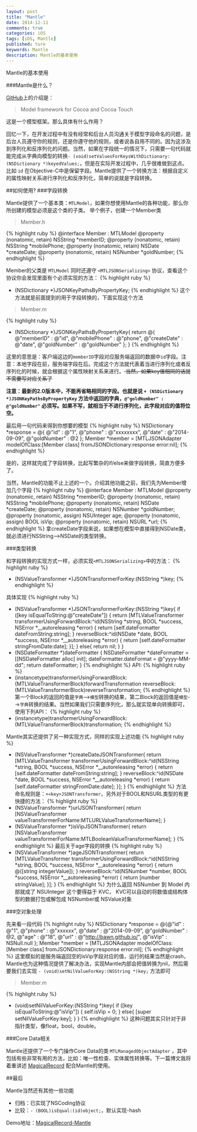 ```yaml
---
layout: post
title: "Mantle"
date: 2014-12-11
comments: true
categories: iOS
tags: [iOS, Mantle]
published: ture
keywords: Mantle
description: Mantle的基本使用
---
```

Mantle的基本使用

###Mantle是什么？

[GitHub](https://github.com/Mantle/Mantle)上的介绍是：
> Model framework for Cocoa and Cocoa Touch

这是一个模型框架。那么具体有什么作用？

回忆一下，在开发过程中有没有经常和后台人员沟通关于模型字段命名的问题，是后台人员遵守你的规则，还是你遵守他的规则，或者说各自用不同的。因为这涉及到序列化和反序列化的问题。当然，如果在字段统一的情况下，只需要一句代码就能完成从字典向模型的转换`- (void)setValuesForKeysWithDictionary:(NSDictionary *)keyedValues;`，但是在实际开发过程中，几乎很难做到这点。比如 `id` 在Objective-C中是保留字段。Mantle提供了一个转换方法：根据自定义的属性映射关系进行序列化和反序列化，简单的说就是字段转换。

##如何使用?
###字段转换

Mantle提供了一个基本类：`MTLModel`，如果你想使用Mantle的各种功能，那么你所创建的模型必须是这个类的子类。
举个例子，创建一个Member类

>Member.h

{% highlight ruby %}
@interface Member : MTLModel<MTLJSONSerializing>
@property (nonatomic, retain) NSString *memberID;
@property (nonatomic, retain) NSString *mobilePhone;
@property (nonatomic, retain) NSDate   *createDate;
@property (nonatomic, retain) NSNumber *goldNumber;
{% endhighlight %}

Member的父类是 `MTLModel` 同时还遵守 `<MTLJSONSerializing>` 协议，查看这个协议你会发现里面有个必须实现的方法：
{% highlight ruby %}
+ (NSDictionary *)JSONKeyPathsByPropertyKey;
{% endhighlight %}
这个方法就是前面提到的用于字段转换的，下面实现这个方法

>Member.m

{% highlight ruby %}
+ (NSDictionary *)JSONKeyPathsByPropertyKey{
    return @{
             @"memberID" : @"id",
             @"mobilePhone" : @"phone",
             @"createDate" : @"date",
             @"goldNumber" : @"goldNumber"
             };
}
{% endhighlight %}

这里的意思是：客户端这边的`memberID`字段对应服务端返回的数据中`id`字段。注意：本地字段在前，服务端字段在后。完成这个方法就代表着当进行序列化或者反序列化的时候，就会根据这个属性映射关系来进行。<del> 当然，如果key值相同的话就不需要写对应关系了  </del>

**注意：最新的2.0版本中，不能再省略相同的字段。也就是说 `+ (NSDictionary *)JSONKeyPathsByPropertyKey` 方法中返回的字典，`@"goldNumber" : @"goldNumber"` 必须写。如果不写，就相当于不进行序列化，此字段对应的值将位空。**



最后用一句代码来得到你想要的模型
{% highlight ruby %}
	NSDictionary *response = @{
                          @"id" : @"1",
                          @"phone" : @"xxxxxxxx",
                          @"date" : @"2014-09-09",
                          @"goldNumber" : @2
                          };
	Member *member = [MTLJSONAdapter modelOfClass:[Member class] fromJSONDictionary:response error:nil];
{% endhighlight %}

是的，这样就完成了字段转换，比起写繁杂的if/else来做字段转换，简直方便多了。

当然，Mantle的功能不止上述的一个。介绍其他功能之前，我们先为Member增加几个字段
{% highlight ruby %}
@interface Member : MTLModel<MTLJSONSerializing>
@property (nonatomic, retain) NSString   *memberID;
@property (nonatomic, retain) NSString   *mobilePhone;
@property (nonatomic, retain) NSDate     *createDate;
@property (nonatomic, retain) NSNumber   *goldNumber;
@property (nonatomic, assign) NSUInteger age;
@property (nonatomic, assign) BOOL       isVip;
@property (nonatomic, retain) NSURL      *url;
{% endhighlight %}
拿createDate字段来说，如果想在模型中直接得到NSDate类，就必须进行NSString-->NSDate的类型转换。

###类型转换

和字段转换的实现方式一样，必须实现`<MTLJSONSerializing>`中的方法：
{% highlight ruby %}
+ (NSValueTransformer *)JSONTransformerForKey:(NSString *)key;
{% endhighlight %}



具体实现
{% highlight ruby %}
+ (NSValueTransformer *)JSONTransformerForKey:(NSString *)key{
    if ([key isEqualToString:@"createDate"]) {
        return [MTLValueTransformer transformerUsingForwardBlock:^id(NSString *string, BOOL *success, NSError *__autoreleasing *error) {
            return [self.dateFormatter dateFromString:string];
        } reverseBlock:^id(NSDate *date, BOOL *success, NSError *__autoreleasing *error) {
             return [self.dateFormatter stringFromDate:date];
        }];
    }
    else{
        return nil;
    }
}
+ (NSDateFormatter *)dateFormatter {
    NSDateFormatter *dateFormatter = [[NSDateFormatter alloc] init];
    dateFormatter.dateFormat = @"yyyy-MM-dd";
    return dateFormatter;
}
{% endhighlight %}
API:
{% highlight ruby %}
+ (instancetype)transformerUsingForwardBlock:(MTLValueTransformerBlock)forwardTransformation reverseBlock:(MTLValueTransformerBlock)reverseTransformation;
{% endhighlight %}
第一个Block的返回的值是`字典`-->`模型`转换的结果，第二Block的返回值是`模型`-->`字典`转换的结果。当然如果我们只需要序列化，那么就实现单向转换即可，使用下列API：
{% highlight ruby %}
+ (instancetype)transformerUsingForwardBlock:(MTLValueTransformerBlock)transformation;
{% endhighlight %}

Mantle其实还提供了另一种实现方式，同样的实现上述功能
{% highlight ruby %}
+ (NSValueTransformer *)createDateJSONTransformer{
	return [MTLValueTransformer transformerUsingForwardBlock:^id(NSString *string, BOOL *success, NSError *__autoreleasing *error) {
            return [self.dateFormatter dateFromString:string];
        } reverseBlock:^id(NSDate *date, BOOL *success, NSError *__autoreleasing *error) {
             return [self.dateFormatter stringFromDate:date];
        }];
}
{% endhighlight %}
方法命名规则是：`+<key>JSONTransformer`，另外对于BOOL和NSURL类型的有更快捷的方法：
{% highlight ruby %}
+ (NSValueTransformer *)urlJSONTransformer{
    return [NSValueTransformer valueTransformerForName:MTLURLValueTransformerName];
}
+ (NSValueTransformer *)isVipJSONTransformer{
    return [NSValueTransformer valueTransformerForName:MTLBooleanValueTransformerName];
}
{% endhighlight %}
最后关于age字段的转换
{% highlight ruby %}
+ (NSValueTransformer *)ageJSONTransformer{
    return [MTLValueTransformer transformerUsingForwardBlock:^id(NSString *string, BOOL *success, NSError *__autoreleasing *error) {
        return @([string integerValue]);
    } reverseBlock:^id(NSNumber *number, BOOL *success, NSError *__autoreleasing *error) {
        return [number stringValue];
    }];
}
{% endhighlight %}
为什么返回 NSNumber 到 Model 内部就成了 NSUInteger 这个要得益于 KVC， KVC可以自动的将数值或结构体型的数据打包或解包成 NSNumber或 NSValue对象 


###空对象处理

先来看一段代码
{% highlight ruby %}
    NSDictionary *response = @{@"id" : @"1",
                          @"phone" : @"xxxxxx",
                          @"date" : @"2014-09-09",
                          @"goldNumber" : @2,
                          @"age" : @"18",
                          @"url" : @"http://bawn.github.io/",
                          @"isVip" : NSNull.null
                          };
    Member *member = [MTLJSONAdapter modelOfClass:[Member class] fromJSONDictionary:response error:nil];
{% endhighlight %}
这里模拟的是服务端返回空的isVip字段对应的值，运行的结果当然是crash，Mantle也为这种情况提供了解决办法，实现Mantle内部会把值转换为nil，然后需要我们去实现 `- (void)setNilValueForKey:(NSString *)key;` 方法即可

>Member.m

{% highlight ruby %}
- (void)setNilValueForKey:(NSString *)key{
    if ([key isEqualToString:@"isVip"]) {
        self.isVip = 0;
    }
    else{
        [super setNilValueForKey:key];
    }
}
{% endhighlight %}
这种问题其实只针对于非指针类型，像float，bool，double。


###Core Data相关

Mantle还提供了一个专门操作Core Data的类 `MTLManagedObjectAdapter` ，其中包括有些非常有用的方法，比如：唯一性检查、实体属性转换等。下一篇博文我将着重讲述 [MagicalRecord](https://github.com/magicalpanda/MagicalRecord) 配合Mantle的使用。


##最后

Mantle当然还有其他一些功能
* 归档：已实现了NSCoding协议
* 比较：`- (BOOL)isEqual:(id)object;`，默认实现-hash

Demo地址：[MagicalRecord-Mantle](https://github.com/bawn/MagicalRecord-Mantle)
